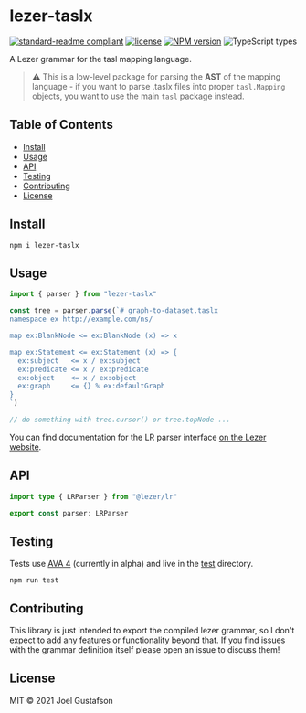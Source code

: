 # lezer-taslx

[![standard-readme compliant](https://img.shields.io/badge/readme%20style-standard-brightgreen.svg)](https://github.com/RichardLitt/standard-readme) [![license](https://img.shields.io/github/license/underlay/lezer-taslx)](https://opensource.org/licenses/MIT) [![NPM version](https://img.shields.io/npm/v/lezer-taslx)](https://www.npmjs.com/package/lezer-taslx) ![TypeScript types](https://img.shields.io/npm/types/lezer-taslx)

A Lezer grammar for the tasl mapping language.

> ⚠️ This is a low-level package for parsing the **AST** of the mapping language - if you want to parse .taslx files into proper `tasl.Mapping` objects, you want to use the main `tasl` package instead.

## Table of Contents

- [Install](#install)
- [Usage](#usage)
- [API](#api)
- [Testing](#testing)
- [Contributing](#contributing)
- [License](#license)

## Install

```
npm i lezer-taslx
```

## Usage

```ts
import { parser } from "lezer-taslx"

const tree = parser.parse(`# graph-to-dataset.taslx
namespace ex http://example.com/ns/

map ex:BlankNode <= ex:BlankNode (x) => x

map ex:Statement <= ex:Statement (x) => {
  ex:subject   <= x / ex:subject
  ex:predicate <= x / ex:predicate
  ex:object    <= x / ex:object
  ex:graph     <= {} % ex:defaultGraph
}
`)

// do something with tree.cursor() or tree.topNode ...
```

You can find documentation for the LR parser interface [on the Lezer website](https://lezer.codemirror.net/docs/ref/).

## API

```ts
import type { LRParser } from "@lezer/lr"

export const parser: LRParser
```

## Testing

Tests use [AVA 4](https://github.com/avajs/ava) (currently in alpha) and live in the [test](./test/) directory.

```
npm run test
```

## Contributing

This library is just intended to export the compiled lezer grammar, so I don't expect to add any features or functionality beyond that. If you find issues with the grammar definition itself please open an issue to discuss them!

## License

MIT © 2021 Joel Gustafson
